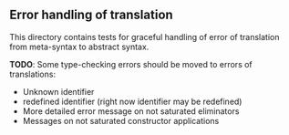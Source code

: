 Error handling of translation
------------------------------

This directory contains tests for graceful handling of error of translation from meta-syntax to abstract syntax.

**TODO**: Some type-checking errors should be moved to errors of translations:

* Unknown identifier
* redefined identifier (right now identifier may be redefined)
* More detailed error message on not saturated eliminators
* Messages on not saturated constructor applications
